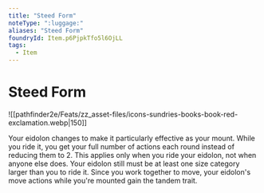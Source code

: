 ```yaml
---
title: "Steed Form"
noteType: ":luggage:"
aliases: "Steed Form"
foundryId: Item.p6PjpkTfo5l6OjLL
tags:
  - Item
---
```


# Steed Form
![[pathfinder2e/Feats/zz_asset-files/icons-sundries-books-book-red-exclamation.webp|150]]

Your eidolon changes to make it particularly effective as your mount. While you ride it, you get your full number of actions each round instead of reducing them to 2. This applies only when you ride your eidolon, not when anyone else does. Your eidolon still must be at least one size category larger than you to ride it. Since you work together to move, your eidolon's move actions while you're mounted gain the tandem trait.
